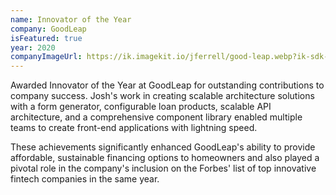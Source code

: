 ```yaml
---
name: Innovator of the Year
company: GoodLeap
isFeatured: true
year: 2020
companyImageUrl: https://ik.imagekit.io/jferrell/good-leap.webp?ik-sdk-version=javascript-1.4.3&updatedAt=1677393983883
---
```


Awarded Innovator of the Year at GoodLeap for outstanding
contributions to company success. Josh's work in creating
scalable architecture solutions with a form generator,
configurable loan products, scalable API architecture, and a
comprehensive component library enabled multiple teams to create
front-end applications with lightning speed.

These achievements significantly enhanced GoodLeap's ability
to provide affordable, sustainable financing options to homeowners
and also played a pivotal role in the company's inclusion on
the Forbes' list of top innovative fintech companies in the
same year.
